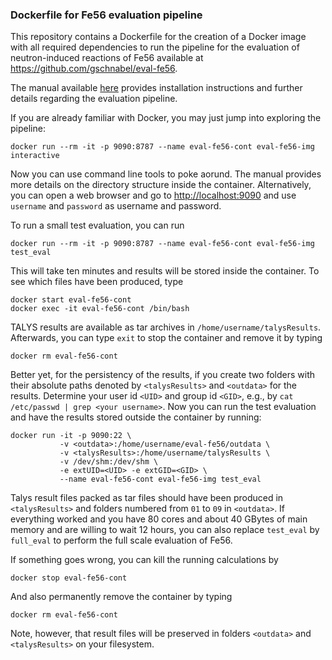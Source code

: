 ### Dockerfile for Fe56 evaluation pipeline

This repository contains a Dockerfile for the
creation of a Docker image with all required
dependencies to run the pipeline for the
evaluation of neutron-induced reactions of
Fe56 available at
<https://github.com/gschnabel/eval-fe56>.

The manual available [here](https://github.com/gschnabel/eval-fe56-docker/raw/master/manual/build/manual.pdf)
provides installation instructions and further details
regarding the evaluation pipeline.

If you are already familiar with Docker, you may just jump into exploring the pipeline:
```
docker run --rm -it -p 9090:8787 --name eval-fe56-cont eval-fe56-img interactive
```

Now you can use command line tools to poke aorund.
The manual provides more details on the directory structure inside the container.
Alternatively, you can open a web browser and go to <http://localhost:9090>
and use `username` and `password` as username and password.

To run a small test evaluation, you can run
```
docker run --rm -it -p 9090:8787 --name eval-fe56-cont eval-fe56-img test_eval
```
This will take ten minutes and results will be stored inside the container.
To see which files have been produced, type
```
docker start eval-fe56-cont
docker exec -it eval-fe56-cont /bin/bash
```
TALYS results are available as tar archives in `/home/username/talysResults`.
Afterwards, you can type `exit` to stop the container and remove it
by typing
```
docker rm eval-fe56-cont
```

Better yet, for the persistency of the results, if you create two folders 
with their absolute paths denoted by `<talysResults>` and `<outdata>` for
the results.
Determine your user id `<UID>` and group id `<GID>`, e.g., 
by `cat /etc/passwd | grep <your username>`.
Now you can run the test evaluation and have the results stored outside the
container by running:
```
docker run -it -p 9090:22 \
           -v <outdata>:/home/username/eval-fe56/outdata \
           -v <talysResults>:/home/username/talysResults \
           -v /dev/shm:/dev/shm \
           -e extUID=<UID> -e extGID=<GID> \
           --name eval-fe56-cont eval-fe56-img test_eval
```

Talys result files packed as tar files should have been produced in `<talysResults>`
and folders numbered from `01` to `09` in `<outdata>`.
If everything worked and you have 80 cores and about 40 GBytes of main memory 
and are willing to wait 12 hours,
you can also replace `test_eval` by `full_eval` to perform the full scale
evaluation of Fe56.

If something goes wrong, you can kill the running calculations by
```
docker stop eval-fe56-cont
```
And also permanently remove the container by typing
```
docker rm eval-fe56-cont
```
Note, however, that result files will be preserved in folders
`<outdata>` and `<talysResults>` on your filesystem.


